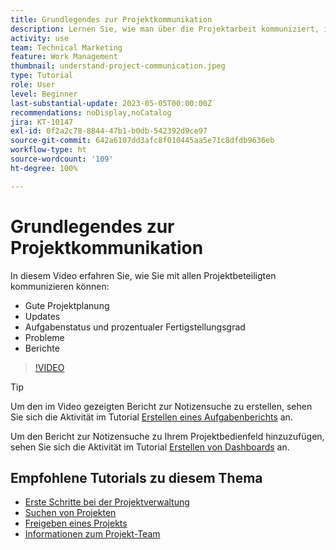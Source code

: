 ```yaml
---
title: Grundlegendes zur Projektkommunikation
description: Lernen Sie, wie man über die Projektarbeit kommuniziert, indem man eine gute Projektplanung, Aktualisierungen, Aufgabenstatus, Fertigstellungsgrade in Prozent, Probleme und Berichte verwendet.
activity: use
team: Technical Marketing
feature: Work Management
thumbnail: understand-project-communication.jpeg
type: Tutorial
role: User
level: Beginner
last-substantial-update: 2023-05-05T00:00:00Z
recommendations: noDisplay,noCatalog
jira: KT-10147
exl-id: 0f2a2c78-8844-47b1-b0db-542392d9ce97
source-git-commit: 642a6107dd3afc8f010445aa5e71c8dfdb9636eb
workflow-type: ht
source-wordcount: '109'
ht-degree: 100%

---
```


# Grundlegendes zur Projektkommunikation

In diesem Video erfahren Sie, wie Sie mit allen Projektbeteiligten kommunizieren können:

* Gute Projektplanung
* Updates
* Aufgabenstatus und prozentualer Fertigstellungsgrad
* Probleme
* Berichte

>[!VIDEO](https://video.tv.adobe.com/v/3419150/?quality=12&learn=on)

>[!TIP]
>
>Um den im Video gezeigten Bericht zur Notizensuche zu erstellen, sehen Sie sich die Aktivität im Tutorial [Erstellen eines Aufgabenberichts](https://experienceleague.adobe.com/docs/workfront-learn/tutorials-workfront/reporting/basic-reporting/create-a-task-report.html?lang=de) an.
>
>Um den Bericht zur Notizensuche zu Ihrem Projektbedienfeld hinzuzufügen, sehen Sie sich die Aktivität im Tutorial [Erstellen von Dashboards](https://experienceleague.adobe.com/docs/workfront-learn/tutorials-workfront/reporting/basic-reporting/create-dashboards.html?lang=de) an.

## Empfohlene Tutorials zu diesem Thema

* [Erste Schritte bei der Projektverwaltung](/help/manage-work/projects/getting-started-manage-a-project.md)
* [Suchen von Projekten](/help/manage-work/projects/find-projects.md)
* [Freigeben eines Projekts](/help/manage-work/projects/share-a-project.md)
* [Informationen zum Projekt-Team](/help/manage-work/projects/understand-the-project-team.md)

